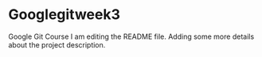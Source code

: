 # Googlegitweek3
Google Git Course
I am editing the README file. Adding some more details about the project description.

